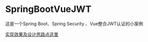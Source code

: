 # SpringBootVueJWT
这是一个Spring Boot、Spring Security 、Vue整合JWT认证的小案例

[实现效果及设计思路点这里](https://mrain22.cn/SpringBoot/SpringBoot%E3%80%81SpringSecurity%E3%80%81Vue%E6%95%B4%E5%90%88JWT%E8%AE%A4%E8%AF%81.html)

